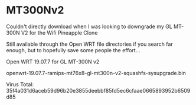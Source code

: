 # MT300Nv2
Couldn't directly download when I was looking to downgrade my GL MT-300N V2 for the Wifi Pineapple Clone

Still available through the Open WRT file directories if you search far enough, but to hopefully save some people the effort...

Open WRT 19.07.7 for GL MT-300N v2

openwrt-19.07.7-ramips-mt76x8-gl-mt300n-v2-squashfs-sysupgrade.bin


Virus Total: 35f4a031d6aceb59d96b20e3855deebbf85fd5ec6cfaae0665893952b6509d85
